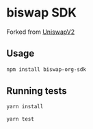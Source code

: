 # biswap SDK

Forked from [UniswapV2](https://github.com/Uniswap/uniswap-sdk)

## Usage
```sh
npm install biswap-org-sdk
```

## Running tests
```sh
yarn install
```

```sh
yarn test


